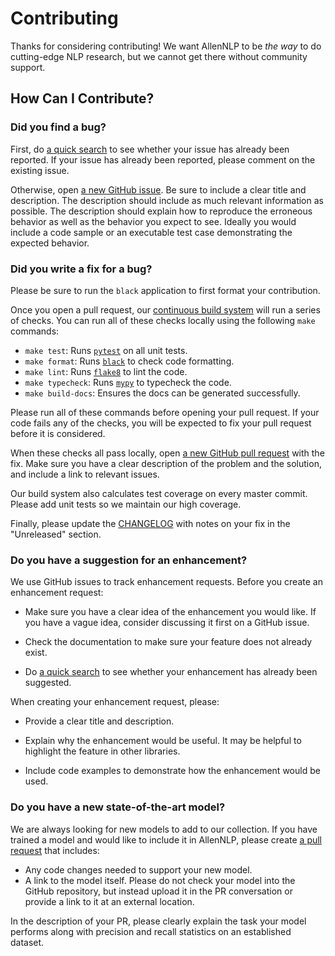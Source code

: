 # Contributing

Thanks for considering contributing!  We want AllenNLP to be *the way* to do cutting-edge NLP research, but we cannot
get there without community support.

## How Can I Contribute?

### Did you find a bug?

First, do [a quick search](https://github.com/allenai/allennlp/issues) to see whether your issue has already been reported.
If your issue has already been reported, please comment on the existing issue.

Otherwise, open [a new GitHub issue](https://github.com/allenai/allennlp/issues).  Be sure to include a clear title
and description.  The description should include as much relevant information as possible.  The description should
explain how to reproduce the erroneous behavior as well as the behavior you expect to see.  Ideally you would include a
code sample or an executable test case demonstrating the expected behavior.

### Did you write a fix for a bug?

Please be sure to run the `black` application to first format your contribution.

Once you open a pull request, our [continuous build system](https://github.com/allenai/allennlp/actions) will run a series of checks.
You can run all of these checks locally using the following `make` commands:

* `make test`: Runs [`pytest`](https://docs.pytest.org/en/latest/) on all unit tests.
* `make format`: Runs [`black`](https://black.readthedocs.io) to check code formatting.
* `make lint`: Runs [`flake8`](http://flake8.pycqa.org/) to lint the code.
* `make typecheck`: Runs [`mypy`](http://mypy-lang.org/) to typecheck the code.
* `make build-docs`: Ensures the docs can be generated successfully.

Please run all of these commands before opening your pull request. If your code fails any of the checks, you will be expected to fix your pull request before it is considered.

When these checks all pass locally, open [a new GitHub pull request](https://github.com/allenai/allennlp/pulls) with the fix.
Make sure you have a clear description of the problem and the solution, and include a link to relevant issues.

Our build system also calculates test coverage on every master commit.  Please add unit tests so we maintain our high coverage.

Finally, please update the [CHANGELOG](./CHANGELOG.md) with notes on your fix in the "Unreleased" section.

### Do you have a suggestion for an enhancement?

We use GitHub issues to track enhancement requests.  Before you create an enhancement request:

* Make sure you have a clear idea of the enhancement you would like.  If you have a vague idea, consider discussing
it first on a GitHub issue.

* Check the documentation to make sure your feature does not already exist.

* Do [a quick search](https://github.com/allenai/allennlp/issues) to see whether your enhancement has already been suggested.

When creating your enhancement request, please:

* Provide a clear title and description.

* Explain why the enhancement would be useful.  It may be helpful to highlight the feature in other libraries.

* Include code examples to demonstrate how the enhancement would be used.

### Do you have a new state-of-the-art model?

We are always looking for new models to add to our collection.  If you have trained a model and would like to include it in
AllenNLP, please create [a pull request](https://github.com/allenai/allennlp/pulls) that includes:

* Any code changes needed to support your new model.
* A link to the model itself.  Please do not check your model into the GitHub repository, but instead upload it in the
PR conversation or provide a link to it at an external location.

In the description of your PR, please clearly explain the task your model performs along with precision and recall statistics
on an established dataset.
